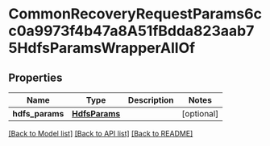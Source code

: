 # CommonRecoveryRequestParams6cc0a9973f4b47a8A51fBdda823aab75HdfsParamsWrapperAllOf


## Properties
Name | Type | Description | Notes
------------ | ------------- | ------------- | -------------
**hdfs_params** | [**HdfsParams**](HdfsParams.md) |  | [optional] 

[[Back to Model list]](../README.md#documentation-for-models) [[Back to API list]](../README.md#documentation-for-api-endpoints) [[Back to README]](../README.md)


